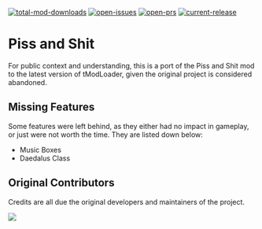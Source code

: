 [![total-mod-downloads](https://img.shields.io/github/downloads/naakaamura/piss-and-shit/total?style=flat-square)](https://github.com/naakaamura/piss-and-shit/releases) 
[![open-issues](https://img.shields.io/github/issues/naakaamura/piss-and-shit?style=flat-square)](https://github.com/naakaamura/piss-and-shit/issues) 
[![open-prs](https://img.shields.io/github/issues-pr/naakaamura/piss-and-shit?style=flat-square)](https://github.com/naakaamura/piss-and-shit/pulls) 
[![current-release](https://img.shields.io/github/v/release/naakaamura/piss-and-shit?style=flat-square)](https://github.com/naakaamura/piss-and-shit/releases)

# Piss and Shit

For public context and understanding, this is a port of the Piss and Shit mod to the latest version of tModLoader, given the original project is considered abandoned.

## Missing Features

Some features were left behind, as they either had no impact in gameplay, or just were not worth the time. They are listed down below:

* Music Boxes
* Daedalus Class

## Original Contributors

Credits are all due the original developers and maintainers of the project.

<a href="https://github.com/efcawesome/PissAndShit/graphs/contributors">
  <img src="https://contrib.rocks/image?repo=efcawesome/PissAndShit&max=900&columns=20"/>
</a>